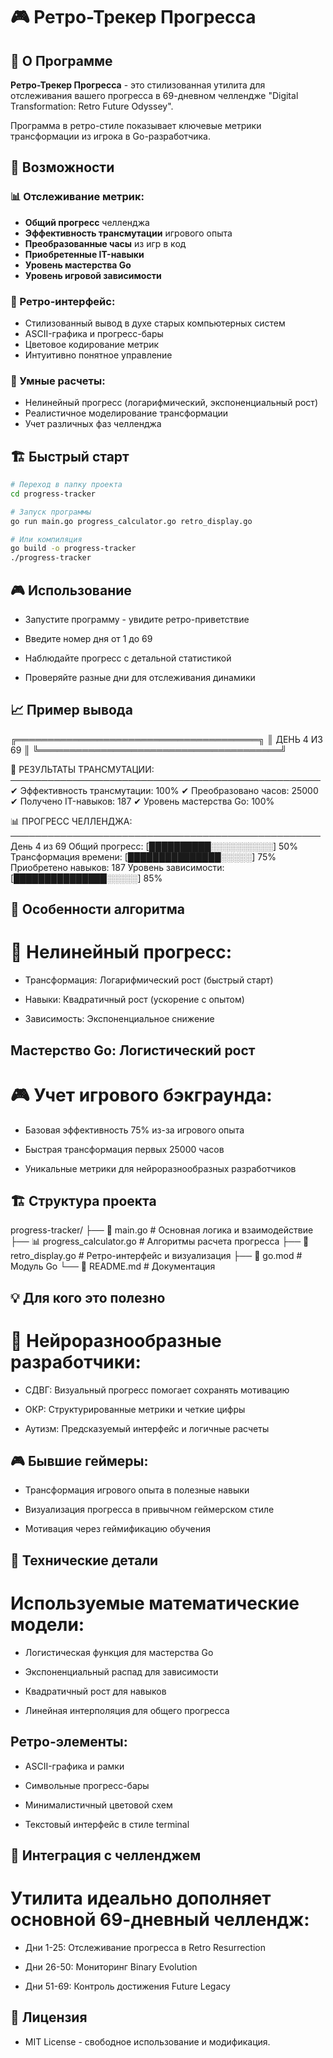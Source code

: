 # 🎮 Ретро-Трекер Прогресса

## 🎯 О Программе

**Ретро-Трекер Прогресса** - это стилизованная утилита для отслеживания вашего прогресса в 69-дневном челлендже "Digital Transformation: Retro Future Odyssey".

Программа в ретро-стиле показывает ключевые метрики трансформации из игрока в Go-разработчика.

## 🚀 Возможности

### 📊 Отслеживание метрик:
- **Общий прогресс** челленджа
- **Эффективность трансмутации** игрового опыта
- **Преобразованные часы** из игр в код
- **Приобретенные IT-навыки**
- **Уровень мастерства Go**
- **Уровень игровой зависимости**

### 🎨 Ретро-интерфейс:
- Стилизованный вывод в духе старых компьютерных систем
- ASCII-графика и прогресс-бары
- Цветовое кодирование метрик
- Интуитивно понятное управление

### 🔢 Умные расчеты:
- Нелинейный прогресс (логарифмический, экспоненциальный рост)
- Реалистичное моделирование трансформации
- Учет различных фаз челленджа

## 🏗️ Быстрый старт

```bash
# Переход в папку проекта
cd progress-tracker

# Запуск программы
go run main.go progress_calculator.go retro_display.go

# Или компиляция
go build -o progress-tracker
./progress-tracker
```

## 🎮 Использование

- Запустите программу - увидите ретро-приветствие

 - Введите номер дня от 1 до 69

 - Наблюдайте прогресс с детальной статистикой

 - Проверяйте разные дни для отслеживания динамики

## 📈 Пример вывода

╔═══════════════════════════════════════╗
║         ДЕНЬ 4 ИЗ 69                 ║
╚═══════════════════════════════════════╝

🎯 РЕЗУЛЬТАТЫ ТРАНСМУТАЦИИ:
──────────────────────────────────────────────────
   ✔ Эффективность трансмутации: 100%
   ✔ Преобразовано часов: 25000
   ✔ Получено IT-навыков: 187
   ✔ Уровень мастерства Go: 100%

📊 ПРОГРЕСС ЧЕЛЛЕНДЖА:
──────────────────────────────────────────────────
   День 4 из 69
   Общий прогресс:        [██████████░░░░░░░░░░] 50%
   Трансформация времени: [███████████████░░░░░] 75%
   Приобретено навыков: 187
   Уровень зависимости:   [███████████████░░░░░] 85%

## 🎯 Особенности алгоритма

# 🔄 Нелинейный прогресс:

 - Трансформация: Логарифмический рост (быстрый старт)

 - Навыки: Квадратичный рост (ускорение с опытом)

 - Зависимость: Экспоненциальное снижение

## Мастерство Go: Логистический рост

# 🎮 Учет игрового бэкграунда:

 - Базовая эффективность 75% из-за игрового опыта

 - Быстрая трансформация первых 25000 часов

 - Уникальные метрики для нейроразнообразных разработчиков

## 🏗️ Структура проекта
progress-tracker/
├── 🎯 main.go                 # Основная логика и взаимодействие
├── 📊 progress_calculator.go  # Алгоритмы расчета прогресса
├── 🎨 retro_display.go        # Ретро-интерфейс и визуализация
├── 📄 go.mod                 # Модуль Go
└── 📄 README.md              # Документация

## 💡 Для кого это полезно
# 🧠 Нейроразнообразные разработчики:

 - СДВГ: Визуальный прогресс помогает сохранять мотивацию

 - ОКР: Структурированные метрики и четкие цифры

 - Аутизм: Предсказуемый интерфейс и логичные расчеты

## 🎮 Бывшие геймеры:

- Трансформация игрового опыта в полезные навыки

- Визуализация прогресса в привычном геймерском стиле

- Мотивация через геймификацию обучения

## 🔧 Технические детали

# Используемые математические модели:

- Логистическая функция для мастерства Go

- Экспоненциальный распад для зависимости

- Квадратичный рост для навыков

- Линейная интерполяция для общего прогресса

## Ретро-элементы:

- ASCII-графика и рамки

- Символьные прогресс-бары

- Минималистичный цветовой схем

- Текстовый интерфейс в стиле terminal

## 🚀 Интеграция с челленджем

# Утилита идеально дополняет основной 69-дневный челлендж:

- Дни 1-25: Отслеживание прогресса в Retro Resurrection

- Дни 26-50: Мониторинг Binary Evolution

- Дни 51-69: Контроль достижения Future Legacy

## 📝 Лицензия
 - MIT License - свободное использование и модификация.
